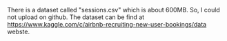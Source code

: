 There is a dataset called "sessions.csv" which is about 600MB. So, I could not upload on github. 
The dataset can be find at https://www.kaggle.com/c/airbnb-recruiting-new-user-bookings/data webste.
